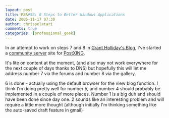 ```yaml
---
layout: post
title: RE&#58; 8 Steps to Better Windows Applications
date: 2005-11-17 07:30
author: chrispelatari
comments: true
categories: [professional_geek]
---
```


<p dir="ltr" style="margin-right:0;">In an attempt to work on steps 7 and 8
in <a href="http://www.holliday.com.au/blog/2005/10/15/8-steps-to-better-windows-applications.html">Grant
Holliday's Blog</a>, I've started a <a href="http://communityserver.org">community server</a> site for <a href="http://postxing.net">PostXING</a>.</p>
<p dir="ltr" style="margin-right:0;">It's lite on content at the moment, (and
also may not work everywhere for the next couple of days thanks to DNS) but
hopefully this will let me address number 7 via the forums and number 8 via the
gallery.</p>
<p dir="ltr" style="margin-right:0;">6 is done - actually using the default
browser for the view blog function. I think I'm doing pretty well for number 5,
and number 4 should probably be implemented in a couple of more places. Number 1
is a big duh and should have been done since day one. 2 sounds like an
interesting problem and will require a little more thought (although initially
I'm thinking something like the auto-saved draft feature in
gmail)</p>
